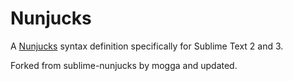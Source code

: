# Nunjucks

A [Nunjucks](https://mozilla.github.io/nunjucks/) syntax definition specifically for Sublime Text 2 and 3.

Forked from sublime-nunjucks by mogga and updated.
